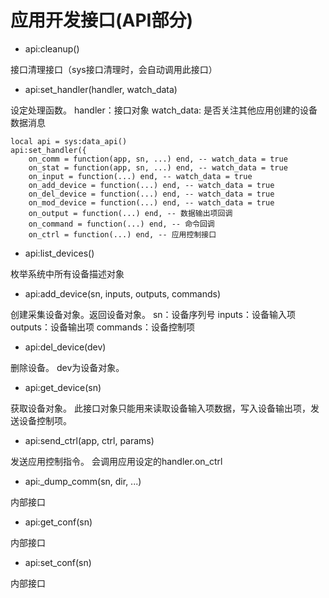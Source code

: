 # 应用开发接口(API部分)  #

* api:cleanup()

接口清理接口（sys接口清理时，会自动调用此接口）

* api:set_handler(handler, watch_data)

设定处理函数。
handler：接口对象
watch_data: 是否关注其他应用创建的设备数据消息
```
local api = sys:data_api()
api:set_handler({
	on_comm = function(app, sn, ...) end, -- watch_data = true
	on_stat = function(app, sn, ...) end, -- watch_data = true
	on_input = function(...) end, -- watch_data = true
	on_add_device = function(...) end, -- watch_data = true
	on_del_device = function(...) end, -- watch_data = true
	on_mod_device = function(...) end, -- watch_data = true
	on_output = function(...) end, -- 数据输出项回调
	on_command = function(...) end, -- 命令回调
	on_ctrl = function(...) end, -- 应用控制接口
```

* api:list_devices()

枚举系统中所有设备描述对象

* api:add_device(sn, inputs, outputs, commands)

创建采集设备对象。返回设备对象。
sn：设备序列号
inputs：设备输入项
outputs：设备输出项
commands：设备控制项

* api:del_device(dev)

删除设备。 dev为设备对象。

* api:get_device(sn)

获取设备对象。 此接口对象只能用来读取设备输入项数据，写入设备输出项，发送设备控制项。

* api:send_ctrl(app, ctrl, params)

发送应用控制指令。 会调用应用设定的handler.on_ctrl

* api:_dump_comm(sn, dir, ...)

内部接口

* api:get_conf(sn)

内部接口

* api:set_conf(sn)

内部接口
